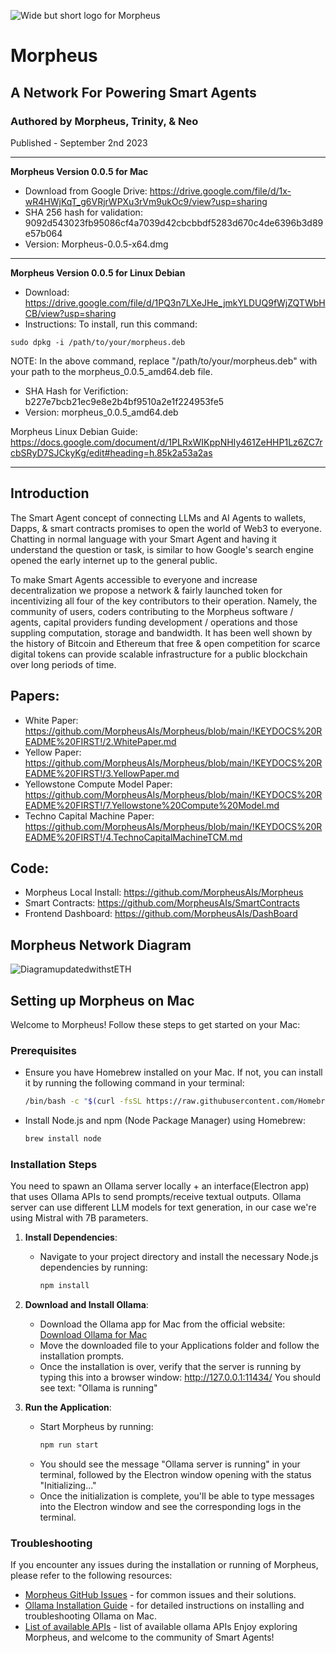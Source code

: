 ![Wide but short logo for Morpheus](https://github.com/MorpheusAIs/Morpheus/assets/1563345/be0c5a0f-0766-4e31-8e4a-ab18cd211961)

# Morpheus
## A Network For Powering Smart Agents
### Authored by Morpheus, Trinity, & Neo
Published - September 2nd 2023

---------
**Morpheus Version 0.0.5 for Mac**
- Download from Google Drive: https://drive.google.com/file/d/1x-wR4HWjKqT_g6VRjrWPXu3rVm9ukOc9/view?usp=sharing
- SHA 256 hash for validation: 9092d543023fb95086cf4a7039d42cbcbbdf5283d670c4de6396b3d89e57b064
- Version: Morpheus-0.0.5-x64.dmg

---------
**Morpheus Version 0.0.5 for Linux Debian**
- Download: https://drive.google.com/file/d/1PQ3n7LXeJHe_jmkYLDUQ9fWjZQTWbHCB/view?usp=sharing
- Instructions: To install, run this command:

`sudo dpkg -i /path/to/your/morpheus.deb`

NOTE: In the above command, replace "/path/to/your/morpheus.deb" with your path to the morpheus_0.0.5_amd64.deb file.
- SHA Hash for Verifiction:
b227e7bcb21ec9e8e2b4bf9510a2e1f224953fe5
- Version: morpheus_0.0.5_amd64.deb

Morpheus Linux Debian Guide:
https://docs.google.com/document/d/1PLRxWIKppNHIy461ZeHHP1Lz6ZC7rcbSRyD7SJCkyKg/edit#heading=h.85k2a53a2as

---------
## Introduction 
The Smart Agent concept of connecting LLMs and AI Agents to wallets, Dapps, & smart contracts promises to open the world of Web3 to everyone. Chatting in normal language with your Smart Agent and having it understand the question or task, is similar to how Google's search engine opened the early internet up to the general public.

To make Smart Agents accessible to everyone and increase decentralization we propose a network & fairly launched token for incentivizing all four of the key contributors to their operation. Namely, the community of users, coders contributing to the Morpheus software / agents, capital providers funding development / operations and those suppling computation, storage and bandwidth. It has been well shown by the history of Bitcoin and Ethereum that free & open competition for scarce digital tokens can provide scalable infrastructure for a public blockchain over long periods of time.

## Papers:
- White Paper: https://github.com/MorpheusAIs/Morpheus/blob/main/!KEYDOCS%20README%20FIRST!/2.WhitePaper.md
- Yellow Paper: https://github.com/MorpheusAIs/Morpheus/blob/main/!KEYDOCS%20README%20FIRST!/3.YellowPaper.md
- Yellowstone Compute Model Paper: https://github.com/MorpheusAIs/Morpheus/blob/main/!KEYDOCS%20README%20FIRST!/7.Yellowstone%20Compute%20Model.md
- Techno Capital Machine Paper: https://github.com/MorpheusAIs/Morpheus/blob/main/!KEYDOCS%20README%20FIRST!/4.TechnoCapitalMachineTCM.md

## Code:
-	Morpheus Local Install: https://github.com/MorpheusAIs/Morpheus
-	Smart Contracts: https://github.com/MorpheusAIs/SmartContracts
-	Frontend Dashboard: https://github.com/MorpheusAIs/DashBoard

## Morpheus Network Diagram
![DiagramupdatedwithstETH](https://github.com/MorpheusAIs/Morpheus/assets/1563345/31711e49-0b57-4b41-b231-ee673dbf6664)


## Setting up Morpheus on Mac

Welcome to Morpheus! Follow these steps to get started on your Mac:

### Prerequisites
- Ensure you have Homebrew installed on your Mac. If not, you can install it by running the following command in your terminal:
  ```sh
  /bin/bash -c "$(curl -fsSL https://raw.githubusercontent.com/Homebrew/install/HEAD/install.sh)"
  ```
- Install Node.js and npm (Node Package Manager) using Homebrew:
  ```sh
  brew install node
  ```

### Installation Steps
You need to spawn an Ollama server locally + an interface(Electron app) that uses Ollama APIs to send prompts/receive textual outputs.
Ollama server can use different LLM models for text generation, in our case we're using Mistral with 7B parameters.
1. **Install Dependencies**:
   - Navigate to your project directory and install the necessary Node.js dependencies by running:
     ```sh
     npm install
     ```

2. **Download and Install Ollama**:
   - Download the Ollama app for Mac from the official website:
     [Download Ollama for Mac](https://ollama.com/download/mac)
   - Move the downloaded file to your Applications folder and follow the installation prompts.
   - Once the installation is over, verify that the server is running by typing this into a browser window: http://127.0.0.1:11434/ You should see text: "Ollama is running"

3. **Run the Application**:
   - Start Morpheus by running:
     ```sh
     npm run start
     ```
   - You should see the message "Ollama server is running" in your terminal, followed by the Electron window opening with the status "Initializing..."
   - Once the initialization is complete, you'll be able to type messages into the Electron window and see the corresponding logs in the terminal.

### Troubleshooting
If you encounter any issues during the installation or running of Morpheus, please refer to the following resources:
- [Morpheus GitHub Issues](https://github.com/MorpheusAIs/Morpheus/issues) - for common issues and their solutions.
- [Ollama Installation Guide](https://github.com/ollama/ollama) - for detailed instructions on installing and troubleshooting Ollama on Mac.
- [List of available APIs](https://github.com/ollama/ollama/blob/main/docs/api.md) - list of available ollama APIs
Enjoy exploring Morpheus, and welcome to the community of Smart Agents!